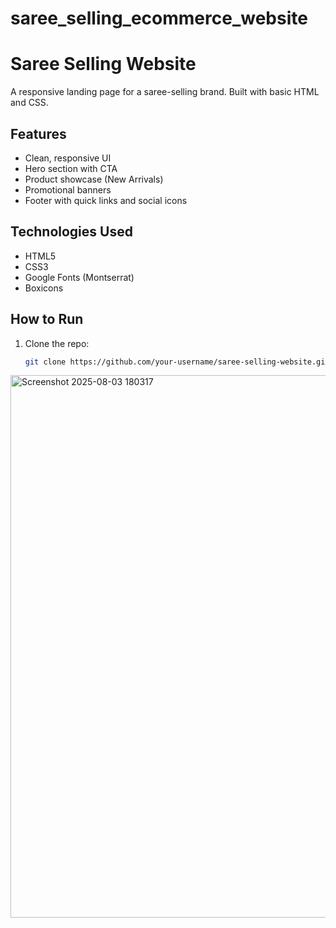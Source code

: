 # saree_selling_ecommerce_website

# Saree Selling Website

A responsive landing page for a saree-selling brand. Built with basic HTML and CSS.

## Features

- Clean, responsive UI
- Hero section with CTA
- Product showcase (New Arrivals)
- Promotional banners
- Footer with quick links and social icons

## Technologies Used

- HTML5  
- CSS3  
- Google Fonts (Montserrat)  
- Boxicons  

## How to Run

1. Clone the repo:
   ```bash
   git clone https://github.com/your-username/saree-selling-website.git
<img width="1918" height="868" alt="Screenshot 2025-08-03 180317" src="https://github.com/user-attachments/assets/2a099be2-5657-4d34-ac79-f48cfb55c5a2" />
